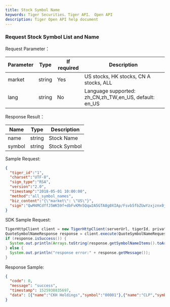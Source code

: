 ```yaml
---
title: Stock Symbol Name
keywords: Tiger Securities、Tiger API、 Open API
description: Tiger Open API help document
---
```


### Request Stock Symbol List and Name

Request Parameter：

 Parameter | Type   | If required | Description                              
---|---|---|---
market|string|Yes|US stocks, HK stocks, CN A stocks, ALL
lang|string|No|Language supported: zh_CN,zh_TW,en_US, default: en_US

Response Result：

 Name   | Type   | Description  
---|---|---
name|string|Stock Name
symbol|string|Stock Symbol

Sample Request:
```json 
{
  "tiger_id":"1",
  "charset":"UTF-8",
  "sign_type":"RSA",
  "version":"2.0",
  "timestamp":"2018-05-01 10:00:00",
  "method":"all_symbol_names",
  "biz_content":"{\"market\": \"US\"}",
  "sign":"QwM4MCdffJ5WK59f+dbFvKMn5Qqw2A5GTA8g0XIAp/Fsvb5fbZUwYzxjznx0jO7VO9Npbzd+ywR6VrMz4liblTMPGDvDnPJP0rGUVF+xbj/3MBr3vFZ25XheyjfHIpP6f+qhNkn9KdFsviohZAWeplkYjV+OyxwMQmpnkP/vll4="
}
```

SDK Sample Request:

```java
TigerHttpClient client = new TigerHttpClient(serverUrl, tigerId, privateKey);
QuoteSymbolNameResponse response = client.execute(QuoteSymbolNameRequest.newRequest(Market.US));
if (response.isSuccess()) {
  System.out.println(Arrays.toString(response.getSymbolNameItems().toArray()));
} else {
  System.out.println("response error:" + response.getMessage());
}
```

Response Sample:
```json
{
  "code": 0,
  "message": "success",
  "timestamp": 1525938835697,
  "data": [{"name":"CKH Holdings","symbol":"00001"},{"name":"CLP","symbol":"00002"}]
}
```

